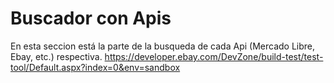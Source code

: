 # Buscador con Apis
En esta seccion está la parte de la busqueda de cada Api (Mercado Libre, Ebay, etc.) respectiva. 
https://developer.ebay.com/DevZone/build-test/test-tool/Default.aspx?index=0&env=sandbox
